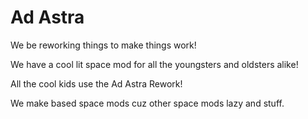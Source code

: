 # Ad Astra

We be reworking things to make things work!

We have a cool lit space mod for all the youngsters and oldsters alike!

All the cool kids use the Ad Astra Rework!

We make based space mods cuz other space mods lazy and stuff.